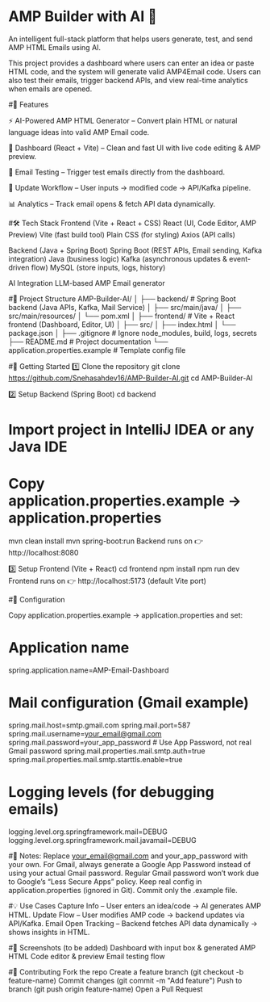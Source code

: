 # AMP Builder with AI 🚀

An intelligent full-stack platform that helps users generate, test, and send AMP HTML Emails using AI.

This project provides a dashboard where users can enter an idea or paste HTML code, and the system will generate valid AMP4Email code. Users can also test their emails, trigger backend APIs, and view real-time analytics when emails are opened.

#🌟 Features

⚡ AI-Powered AMP HTML Generator – Convert plain HTML or natural language ideas into valid AMP Email code.

📝 Dashboard (React + Vite) – Clean and fast UI with live code editing & AMP preview.

📧 Email Testing – Trigger test emails directly from the dashboard.

🔄 Update Workflow – User inputs → modified code → API/Kafka pipeline.

📊 Analytics – Track email opens & fetch API data dynamically.

#🛠 Tech Stack
Frontend (Vite + React + CSS)
React (UI, Code Editor, AMP Preview)
Vite (fast build tool)
Plain CSS (for styling)
Axios (API calls)

Backend (Java + Spring Boot)
Spring Boot (REST APIs, Email sending, Kafka integration)
Java (business logic)
Kafka (asynchronous updates & event-driven flow)
MySQL (store inputs, logs, history)

AI Integration
LLM-based AMP Email generator

#📂 Project Structure
 AMP-Builder-AI/
│
├── backend/            # Spring Boot backend (Java APIs, Kafka, Mail Service)
│   ├── src/main/java/
│   ├── src/main/resources/
│   └── pom.xml
│
├── frontend/           # Vite + React frontend (Dashboard, Editor, UI)
│   ├── src/
│   ├── index.html
│   └── package.json
│
├── .gitignore          # Ignore node_modules, build, logs, secrets
├── README.md           # Project documentation
└── application.properties.example   # Template config file

#🚀 Getting Started
1️⃣ Clone the repository
git clone https://github.com/Snehasahdev16/AMP-Builder-AI.git
cd AMP-Builder-AI

2️⃣ Setup Backend (Spring Boot)
cd backend
# Import project in IntelliJ IDEA or any Java IDE
# Copy application.properties.example → application.properties
mvn clean install
mvn spring-boot:run
Backend runs on 👉 http://localhost:8080

3️⃣ Setup Frontend (Vite + React)
cd frontend
npm install
npm run dev
Frontend runs on 👉 http://localhost:5173 (default Vite port)

#🔑 Configuration

Copy application.properties.example → application.properties and set:
# Application name
spring.application.name=AMP-Email-Dashboard

# Mail configuration (Gmail example)
spring.mail.host=smtp.gmail.com
spring.mail.port=587
spring.mail.username=your_email@gmail.com
spring.mail.password=your_app_password   # Use App Password, not real Gmail password
spring.mail.properties.mail.smtp.auth=true
spring.mail.properties.mail.smtp.starttls.enable=true

# Logging levels (for debugging emails)
logging.level.org.springframework.mail=DEBUG
logging.level.org.springframework.mail.javamail=DEBUG

#🔑 Notes:
Replace your_email@gmail.com and your_app_password with your own.
For Gmail, always generate a Google App Password instead of using your actual Gmail password.
Regular Gmail password won’t work due to Google’s “Less Secure Apps” policy.
Keep real config in application.properties (ignored in Git).
Commit only the .example file.

#💡 Use Cases
Capture Info – User enters an idea/code → AI generates AMP HTML.
Update Flow – User modifies AMP code → backend updates via API/Kafka.
Email Open Tracking – Backend fetches API data dynamically → shows insights in HTML.

#📸 Screenshots (to be added)
Dashboard with input box & generated AMP HTML
Code editor & preview
Email testing flow

#🤝 Contributing
Fork the repo
Create a feature branch (git checkout -b feature-name)
Commit changes (git commit -m "Add feature")
Push to branch (git push origin feature-name)
Open a Pull Request
